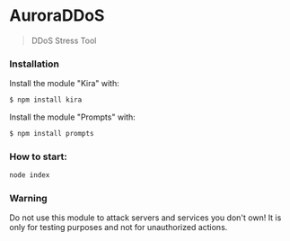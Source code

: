 # AuroraDDoS

> DDoS Stress Tool

### Installation
Install the module "Kira" with:

```bash
$ npm install kira
```

Install the module "Prompts" with:

```bash
$ npm install prompts
```

### How to start:

```bash
node index
```

### Warning

Do not use this module to attack servers and services you don't own! It is only for testing purposes and not for unauthorized actions.
